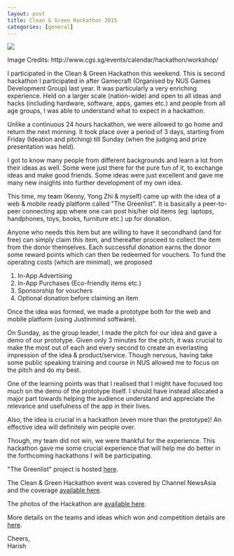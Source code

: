 ```yaml
---
layout: post
title: Clean & Green Hackathon 2015
categories: [general]
---
```

<img src="http://www.cgs.sg/wp-content/uploads/2014/10/For-Event-Subpages.jpg"/>
<p>Image Credits: http://www.cgs.sg/events/calendar/hackathon/workshop/</p>

I participated in the Clean & Green Hackathon this weekend. This is second hackathon I participated in after Gamecraft (Organised by NUS Games Development Group) last year. It was particularly a very enriching experience. Held on a larger scale (nation-wide) and open to all ideas and hacks (including hardware, software, apps, games etc.) and people from all age groups, I was able to understand what to expect in a hackathon.

Unlike a continuous 24 hours hackathon, we were allowed to go home and return the next morning. It took place over a period of 3 days, starting from Friday (Ideation and pitching) till Sunday (when the judging and prize presentation was held).

I got to know many people from different backgrounds and learn a lot from their ideas as well. Some were just there for the pure fun of it, to exchange ideas and make good friends. Some ideas were just excellent and gave me many new insights into further development of my own idea.

This time, my team (Kenny, Yong Zhi & myself) came up with the idea of a web & mobile ready platform called "The Greenlist". It is basically a peer-to-peer connecting app where one can post his/her old items (eg: laptops, handphones, toys, books, furniture etc.) up for donation. 

Anyone who needs this item but are willing to have it secondhand (and for free) can simply claim this item, and thereafter proceed to collect the item from the donor themselves. Each successful donation earns the donor some reward points which can then be redeemed for vouchers. To fund the operating costs (which are minimal), we proposed 
<ol>
    <li>In-App Advertising</li>
    <li>In-App Purchases (Eco-friendly items etc.)</li>
    <li>Sponsorship for vouchers</li>
    <li>Optional donation before claiming an item</li>
</ol>
Once the idea was formed, we made a prototype both for the web and mobile platform (using Justinmind software). 

On Sunday, as the group leader, I made the pitch for our idea and gave a demo of our prototype. Given only 3 minutes for the pitch, it was crucial to make the most out of each and every second to create an everlasting impression of the idea & product/service. Though nervous, having take some public speaking training and course in NUS allowed me to focus on the pitch and do my best.

One of the learning points was that I realised that I might have focused too much on the demo of the prototype itself. I should have instead allocated a major part towards helping the audience understand and appreciate the relevance and usefulness of the app in their lives.

Also, the idea is crucial in a hackathon (even more than the prototype)! An effective idea will definitely win people over.

Though, my team did not win, we were thankful for the experience. This hackathon gave me some crucial experience that will help me do better in the forthcoming hackathons I will be participating.

"The Greenlist" project is hosted <a href="https://github.com/harishv7/thegreenlist">here</a>.

The Clean & Green Hackathon event was covered by Channel NewsAsia and the coverage <a href="http://www.channelnewsasia.com/news/singapore/ideas-to-solve-littering/1931422.html?cid=fbsg">available here</a>.

The photos of the Hackathon are <a href="https://www.facebook.com/media/set/?set=a.842836635769622.1073741869.310427622343862&type=3">available here</a>.

More details on the teams and ideas which won and competition details are <a href="http://www.upsingapore.com/events/clean-green-hackathon-2015/#hackathonhome">here</a>.

Cheers, <br>
Harish